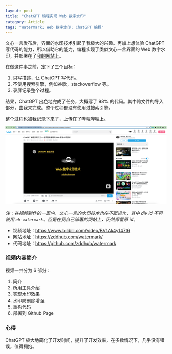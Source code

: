```yaml
---
layout: post
title: "ChatGPT 编程实现 Web 数字水印"
category: Article
tags: "Watermark; Web 数字水印; ChatGPT 编程"
---
```


文心一言发布后，界面的水印技术引起了我极大的兴趣。再加上想体验 ChatGPT 写代码的能力，所以借助它的能力，编程实现了类似文心一言界面的 Web 数字水印，并部署在了[我的网站上](https://zddhub.com/watermark/)。

<!-- more -->

在做这件事之前，定下了三个目标：

1. 只写描述，让 ChatGPT 写代码。
2. 不使用搜索引擎，例如谷歌，stackoverflow 等。
3. 录屏记录整个过程。

结果，ChatGPT 出色地完成了任务，大概写了 98% 的代码。其中跨文件的导入部分，由我来完成。整个过程都没有使用过搜索引擎。

整个过程也被我记录下来了，上传在了哔哩哔哩上。

[![Web 数字水印视频截图](/assets/images/2023-03-25/watermark-bilibli-video.png)](https://www.bilibili.com/video/BV1Ak4y147t6)

*注：在视频制作的一周内，文心一言的水印技术也在不断进化，其中 div id 不再使用 `eb-watermark`。但是在我自己部署的网站上，仍然保留原 id。*

- 视频地址：https://www.bilibili.com/video/BV1Ak4y147t6
- 网站地址：https://zddhub.com/watermark/
- 代码地址：https://github.com/zddhub/watermark

### 视频内容简介

视频一共分为 6 部分：

1. 简介
2. 所用工具介绍
3. 实现水印效果
4. 水印防删除增强
5. 重构代码
6. 部署到 Github Page

### 心得

ChatGPT 极大地简化了开发时间，提升了开发效率，在多数情况下，几乎没有错误，值得拥抱。